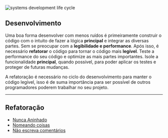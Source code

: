 ![systems development life cycle](https://blog.ubiminds.com/wp-content/uploads/2021/09/SDLC-1.png)
## Desenvolvimento
Uma boa forma desenvolver com menos ruídos é primeiramente construir o código com o intuito de fazer a lógica **principal** e integrar as diversas partes. Sem se preocupar com a **legibilidade e performance**.  Após isso, é necessário **refatorar** o código para tornar o código mais **legível**. Teste a performance do seu código e optimize as mais partes importantes. Isole a funcionalidade **principal**, quando possível, para poder aplicar os testes e proteger de futuras mudanças. 

A refatoração é necessário no ciclo do desenvolvimento para manter o código legível, isso é de suma importância para ser possível de outros programadores poderem trabalhar no seu projeto.

---
## Refatoração

* [Nunca Aninhado](Nunca%20Aninhado.md)
* [Nomeando coisas](Nomeando%20coisas.md)
* [Não escreva comentários](Não%20escreva%20comentários.md)

